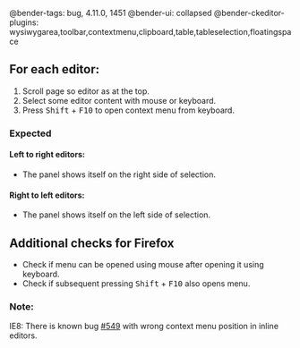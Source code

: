 @bender-tags: bug, 4.11.0, 1451
@bender-ui: collapsed
@bender-ckeditor-plugins: wysiwygarea,toolbar,contextmenu,clipboard,table,tableselection,floatingspace

## For each editor:

1. Scroll page so editor as at the top.
1. Select some editor content with mouse or keyboard.
1. Press <kbd>Shift</kbd> + <kbd>F10</kbd> to open context menu from keyboard.

### Expected

#### Left to right editors:

- The panel shows itself on the right side of selection.

#### Right to left editors:

- The panel shows itself on the left side of selection.

## Additional checks for Firefox

* Check if menu can be opened using mouse after opening it using keyboard.
* Check if subsequent pressing <kbd>Shift</kbd> + <kbd>F10</kbd> also opens menu.

### Note:

IE8: There is known bug [#549](https://github.com/ckeditor/ckeditor4/issues/549) with wrong context menu position in
inline editors.
